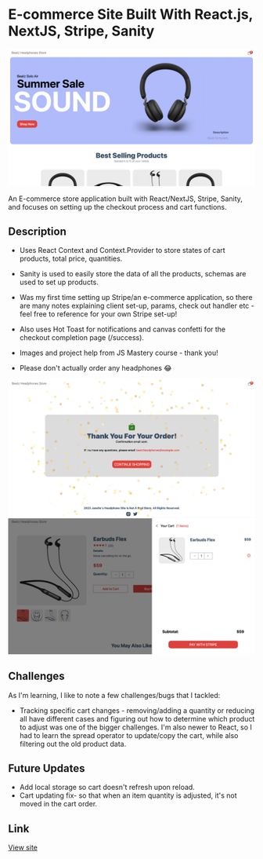 # E-commerce Site Built With React.js, NextJS, Stripe, Sanity

<img src="/public/site.png">

An E-commerce store application built with React/NextJS, Stripe, Sanity, and focuses on setting up the checkout process and cart functions.

## Description

- Uses React Context and Context.Provider to store states of cart products, total price, quantities.
- Sanity is used to easily store the data of all the products, schemas are used to set up products.
- Was my first time setting up Stripe/an e-commerce application, so there are many notes explaining client set-up, params, check out handler etc - feel free to reference for your own Stripe set-up!

- Also uses Hot Toast for notifications and canvas confetti for the checkout completion page (/success).
- Images and project help from JS Mastery course - thank you!

- Please don't actually order any headphones 😂

<img src="/public/confetti.png">
<img src="/public/cart.png">

## Challenges

As I'm learning, I like to note a few challenges/bugs that I tackled:

- Tracking specific cart changes - removing/adding a quantity or reducing all have different cases and figuring out how to determine which product to adjust was one of the bigger challenges. I'm also newer to React, so I had to learn the spread operator to update/copy the cart, while also filtering out the old product data.

## Future Updates

- Add local storage so cart doesn't refresh upon reload.
- Cart updating fix- so that when an item quantity is adjusted, it's not moved in the cart order.

## Link

<a href='https://headphones-jmyers.vercel.app/'>View site</a>
